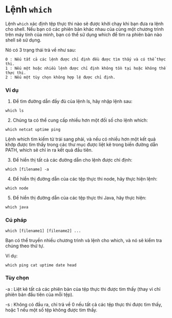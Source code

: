 # Lệnh `which`

Lệnh `which` xác định tệp thực thi nào sẽ được khởi chạy khi bạn đưa ra lệnh cho shell.
Nếu bạn có các phiên bản khác nhau của cùng một chương trình trên máy tính của mình, bạn có thể sử dụng which để tìm ra phiên bản nào shell sẽ sử dụng.

Nó có 3 trạng thái trả về như sau:

    0 : Nếu tất cả các lệnh được chỉ định đều được tìm thấy và có thể thực thi.
    1 : Nếu một hoặc nhiều lệnh được chỉ định không tồn tại hoặc không thể thực thi.
    2 : Nếu một tùy chọn không hợp lệ được chỉ định.

### Ví dụ

1. Để tìm đường dẫn đầy đủ của lệnh ls, hãy nhập lệnh sau:

```
which ls
```

2. Chúng ta có thể cung cấp nhiều hơn một đối số cho lệnh which:

```
which netcat uptime ping
```

Lệnh which tìm kiếm từ trái sang phải, và nếu có nhiều hơn một kết quả khớp được tìm thấy trong các thư mục được liệt kê trong biến đường dẫn PATH, which sẽ chỉ in ra kết quả đầu tiên.

3. Để hiển thị tất cả các đường dẫn cho lệnh được chỉ định:

```
which [filename] -a
```

4. Để hiển thị đường dẫn của các tệp thực thi node, hãy thực hiện lệnh:

```
which node
```

5. Để hiển thị đường dẫn của các tệp thực thi Java, hãy thực hiện:

```
which java  
```

### Cú pháp

```
which [filename1] [filename2] ...
```

Bạn có thể truyền nhiều chương trình và lệnh cho which, và nó sẽ kiểm tra chúng theo thứ tự.

Ví dụ:

```which ping cat uptime date head```

### Tùy chọn

-a : Liệt kê tất cả các phiên bản của tệp thực thi được tìm thấy (thay vì chỉ phiên bản đầu tiên của mỗi tệp).

-s : Không có đầu ra, chỉ trả về 0 nếu tất cả các tệp thực thi được tìm thấy, hoặc 1 nếu một số tệp không được tìm thấy.